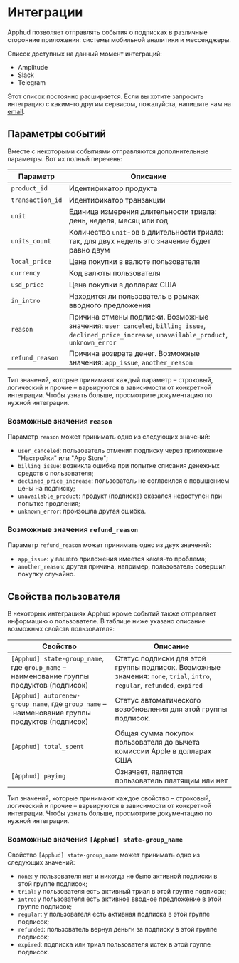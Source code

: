 # Интеграции

Apphud позволяет отправлять события о подписках в различные сторонние приложения: системы мобильной аналитики и мессенджеры.

Список доступных на данный момент интеграций:

* Amplitude
* Slack
* Telegram

Этот список постоянно расширяется. Если вы хотите запросить интеграцию с каким-то другим сервисом, пожалуйста, напишите нам на [email](mailto:hi@apphud.com).

## Параметры событий

Вместе с некоторыми событиями отправляются дополнительные параметры. Вот их полный перечень:

| Параметр         | Описание                                                     |
| ---------------- | ------------------------------------------------------------ |
| `product_id`     | Идентификатор продукта                                       |
| `transaction_id` | Идентификатор транзакции                                     |
| `unit`           | Единица измерения длительности триала: день, неделя, месяц или год |
| `units_count`    | Количество `unit`-ов в длительности триала: так, для двух недель это значение будет равно двум |
| `local_price`    | Цена покупки в валюте пользователя                           |
| `currency`       | Код валюты пользователя                                      |
| `usd_price`      | Цена покупки в долларах США                                  |
| `in_intro`       | Находится ли пользователь в рамках вводного предложения      |
| `reason`         | Причина отмены подписки. Возможные значения: `user_canceled`, `billing_issue`, `declined_price_increase`, `unavailable_product`, `unknown_error` |
| `refund_reason`  | Причина возврата денег. Возможные значения: `app_issue`, `another_reason` |

Тип значений, которые принимают каждый параметр – строковый, логический и прочие – варьируются в зависимости от конкретной интеграции. Чтобы узнать больше, просмотрите документацию по нужной интеграции.

### Возможные значения `reason`

Параметр `reason` может принимать одно из следующих значений:

* `user_canceled`: пользователь отменил подписку через приложение "Настройки" или "App Store";
* `billing_issue`: возникла ошибка при попытке списания денежных средств с пользователя;
* `declined_price_increase`: пользователь не согласился с повышением цены на подписку;
* `unavailable_product`: продукт (подписка) оказался недоступен при попытке продления;
* `unknown_error`: произошла другая ошибка.

### Возможные значения `refund_reason`

Параметр `refund_reason` может принимать одно из двух значений:

* `app_issue`: у вашего приложения имеется какая-то проблема;
* `another_reason`: другая причина, например, пользователь совершил покупку случайно.

## Свойства пользователя

В некоторых интеграциях Apphud кроме событий также отправляет информацию о пользователе. В таблице ниже указано описание возможных свойств пользователя:

| Свойство                                                     | Описание                                                     |
| ------------------------------------------------------------ | ------------------------------------------------------------ |
| `[Apphud] state-group_name`, где `group_name` – наименование группы продуктов (подписок) | Статус подписки для этой группы подписок. Возможные значения: `none`, `trial`, `intro`, `regular`, `refunded`, `expired` |
| `[Apphud] autorenew-group_name`, где `group_name` – наименование группы продуктов (подписок) | Статус автоматического возобновления для этой группы подписок. |
| `[Apphud] total_spent`                                       | Общая сумма покупок пользователя до вычета комиссии Apple в долларах США |
| `[Apphud] paying`                                            | Означает, является пользователь платящим или нет             |

Тип значений, которые принимают каждое свойство – строковый, логический и прочие – варьируются в зависимости от конкретной интеграции. Чтобы узнать больше, просмотрите документацию по нужной интеграции.

### Возможные значения `[Apphud] state-group_name`

Свойство `[Apphud] state-group_name` может принимать одно из следующих значений:

* `none`: у пользователя нет и никогда не было активной подписки в этой группе подписок;
* `trial`: у пользователя есть активный триал в этой группе подписок;
* `intro`: у пользователя есть активное вводное предложение в этой группе подписок;
* `regular`: у пользователя есть активная подписка в этой группе подписок;
* `refunded`: пользователь вернул деньги за подписку в этой группе подписок;
* `expired`: подписка или триал пользователя истек в этой группе подписок.